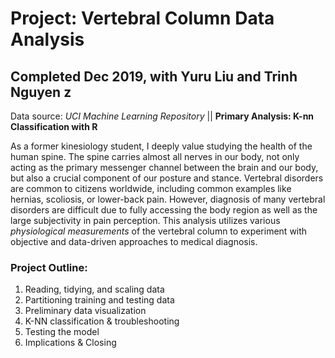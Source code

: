 # Project: Vertebral Column Data Analysis
## Completed Dec 2019, with Yuru Liu and Trinh Nguyen z
Data source: *UCI Machine Learning Repository*  || **Primary Analysis: K-nn Classification with R**

As a former kinesiology student, I deeply value studying the health of the human spine. The spine carries almost all nerves in our body, not only acting as the primary messenger channel between the brain and our body, but also a crucial component of our posture and stance. Vertebral disorders are common to citizens worldwide, including common examples like hernias, scoliosis, or lower-back pain. However, diagnosis of many vertebral disorders are difficult due to fully accessing the body region as well as the large subjectivity in pain perception. This analysis utilizes various *physiological measurements* of the vertebral column to experiment with objective and data-driven approaches to medical diagnosis.

### Project Outline:
1. Reading, tidying, and scaling data
2. Partitioning training and testing data
3. Preliminary data visualization
4. K-NN classification & troubleshooting
5. Testing the model
6. Implications & Closing
